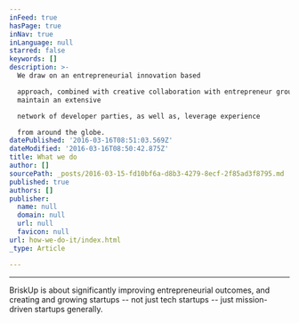 ```yaml
---
inFeed: true
hasPage: true
inNav: true
inLanguage: null
starred: false
keywords: []
description: >-
  We draw on an entrepreneurial innovation based

  approach, combined with creative collaboration with entrepreneur groups and
  maintain an extensive

  network of developer parties, as well as, leverage experience

  from around the globe.
datePublished: '2016-03-16T08:51:03.569Z'
dateModified: '2016-03-16T08:50:42.875Z'
title: What we do
author: []
sourcePath: _posts/2016-03-15-fd10bf6a-d8b3-4279-8ecf-2f85ad3f8795.md
published: true
authors: []
publisher:
  name: null
  domain: null
  url: null
  favicon: null
url: how-we-do-it/index.html
_type: Article

---
```

****

BriskUp
is about significantly improving entrepreneurial outcomes, and creating and
growing startups -- not just tech startups -- just mission-driven startups
generally.